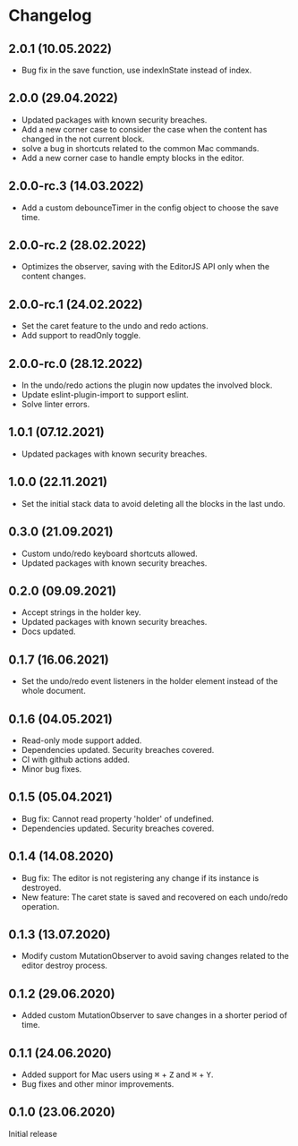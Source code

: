 # Changelog

## 2.0.1 (10.05.2022)
* Bug fix in the save function, use indexInState instead of index.

## 2.0.0 (29.04.2022)
* Updated packages with known security breaches. 
* Add a new corner case to consider the case when the content has changed in the not current block.
* solve a bug in shortcuts related to the common Mac commands.
* Add a new corner case to handle empty blocks in the editor. 

## 2.0.0-rc.3 (14.03.2022)
* Add a custom debounceTimer in the config object to choose the save time.

## 2.0.0-rc.2 (28.02.2022)
* Optimizes the observer, saving with the EditorJS API only when the content changes.

## 2.0.0-rc.1 (24.02.2022)
* Set the caret feature to the undo and redo actions.
* Add support to readOnly toggle.

## 2.0.0-rc.0 (28.12.2022)
* In the undo/redo actions the plugin now updates the involved block.
* Update eslint-plugin-import to support eslint.
* Solve linter errors.

## 1.0.1 (07.12.2021)
* Updated packages with known security breaches. 

## 1.0.0 (22.11.2021)
* Set the initial stack data to avoid deleting all the blocks in the last undo. 

## 0.3.0 (21.09.2021)
* Custom undo/redo keyboard shortcuts allowed.
* Updated packages with known security breaches.

## 0.2.0 (09.09.2021)
* Accept strings in the holder key.
* Updated packages with known security breaches.
* Docs updated.

## 0.1.7 (16.06.2021)

* Set the undo/redo event listeners in the holder element instead of the whole document.

## 0.1.6 (04.05.2021)

* Read-only mode support added.
* Dependencies updated. Security breaches covered.
* CI with github actions added.
* Minor bug fixes.

## 0.1.5 (05.04.2021)

* Bug fix: Cannot read property 'holder' of undefined.
* Dependencies updated. Security breaches covered.

## 0.1.4 (14.08.2020)

* Bug fix: The editor is not registering any change if its instance is destroyed.
* New feature: The caret state is saved and recovered on each undo/redo operation.

## 0.1.3 (13.07.2020)

* Modify custom MutationObserver to avoid saving changes related to the editor destroy process.

## 0.1.2 (29.06.2020)

* Added custom MutationObserver to save changes in a shorter period of time.

## 0.1.1 (24.06.2020)

* Added support for Mac users using  <kbd>⌘</kbd> + <kbd>Z</kbd> and  <kbd>⌘</kbd> + <kbd>Y</kbd>.
* Bug fixes and other minor improvements.

## 0.1.0 (23.06.2020)

Initial release

